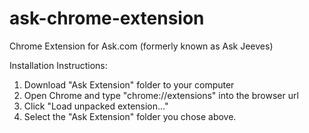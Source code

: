 # ask-chrome-extension
Chrome Extension for Ask.com (formerly known as Ask Jeeves)

Installation Instructions:
1. Download "Ask Extension" folder to your computer
2. Open Chrome and type "chrome://extensions" into the browser url
3. Click "Load unpacked extension..."
4. Select the "Ask Extension" folder you chose above.
